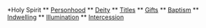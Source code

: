 *Holy Spirit
** [Personhood](Personhood_of_the_Holy_Spirit "Personhood of the Holy Spirit")
** [Deity](Deity_of_the_Holy_Spirit "Deity of the Holy Spirit")
** [Titles](Titles_of_the_Holy_Spirit "Titles of the Holy Spirit")
** [Gifts](Gifts_of_the_Spirit "Gifts of the Spirit")
** [Baptism](Baptism_of_the_Holy_Spirit "Baptism of the Holy Spirit")
** [Indwelling](Indwelling_of_the_Holy_Spirit "Indwelling of the Holy Spirit")
** [Illumination](Illumination_of_the_Holy_Spirit "Illumination of the Holy Spirit")
** [Intercession](Intercession_of_the_Holy_Spirit "Intercession of the Holy Spirit")